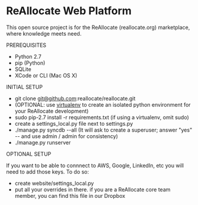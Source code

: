 ReAllocate Web Platform 
============================
This open source project is for the ReAllocate (reallocate.org) marketplace, where knowledge meets need.

PREREQUISITES

- Python 2.7
- pip (Python)
- SQLite
- XCode or CLI (Mac OS X)

INITIAL SETUP

- git clone git@github.com:reallocate/reallocate.git
- (OPTIONAL: use [virtualenv](http://www.virtualenv.org/) to create an isolated python environment for your ReAllocate development)
- sudo pip-2.7 install -r requirements.txt (if using a virtualenv, omit sudo)
- create a settings_local.py file next to settings.py
- ./manage.py syncdb --all  (It will ask to create a superuser; answer "yes" -- and use admin / admin for consistency)
- ./manage.py runserver

OPTIONAL SETUP

If you want to be able to connnect to AWS, Google, LinkedIn, etc you will need to add those keys. To do so:

- create website/settings_local.py
- put all your overrides in there.  if you are a ReAllocate core team member, you can find this file in our Dropbox
